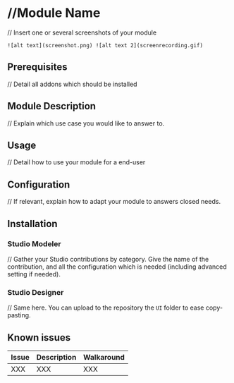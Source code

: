 # //Module Name

// Insert one or several screenshots of your module

```
![alt text](screenshot.png) ![alt text 2](screenrecording.gif)
```

## Prerequisites

// Detail all addons which should be installed

## Module Description

// Explain which use case you would like to answer to.

## Usage

// Detail how to use your module for a end-user

## Configuration

// If relevant, explain how to adapt your module to answers closed needs.

## Installation

### Studio Modeler

// Gather your Studio contributions by category. Give the name of the contribution, and all the configuration which is needed (including advanced setting if needed).

### Studio Designer

// Same here. You can upload to the repository the `UI` folder to ease copy-pasting.

## Known issues

Issue | Description | Walkaround
--- | --- | ---
XXX | XXX  | XXX
